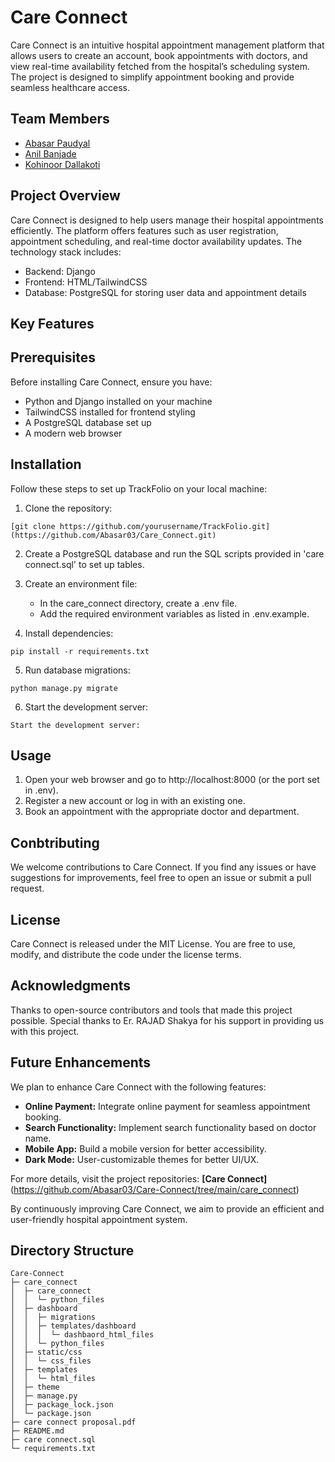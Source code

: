 # Care Connect
Care Connect is an intuitive hospital appointment management platform that allows users to create an account, book appointments with doctors, and view real-time availability fetched from the hospital’s scheduling system. The project is designed to simplify appointment booking and provide seamless healthcare access.

## Team Members
- [Abasar Paudyal](https://github.com/Abasar03)
- [Anil Banjade](https://github.com/Anil-Banjade)
- [Kohinoor Dallakoti](https://github.com/unpredictable-thing)

## Project Overview
Care Connect is designed to help users manage their hospital appointments efficiently. The platform offers features such as user registration, appointment scheduling, and real-time doctor availability updates. The technology stack includes:<br>

- Backend: Django
- Frontend: HTML/TailwindCSS
- Database: PostgreSQL for storing user data and appointment details

## Key Features

## Prerequisites
Before installing Care Connect, ensure you have:

- Python and Django installed on your machine
- TailwindCSS installed for frontend styling
- A PostgreSQL database set up
- A modern web browser

## Installation
Follow these steps to set up TrackFolio on your local machine:
1. Clone the repository:
```
[git clone https://github.com/yourusername/TrackFolio.git](https://github.com/Abasar03/Care_Connect.git)
```

2. Create a PostgreSQL database and run the SQL scripts provided in 'care connect.sql' to set up tables.

3. Create an environment file:
    - In the care_connect directory, create a .env file.
    - Add the required environment variables as listed in .env.example.  

4. Install dependencies:
```
pip install -r requirements.txt
```

5. Run database migrations:
```
python manage.py migrate
```

6. Start the development server:
```
Start the development server:
```

## Usage
1. Open your web browser and go to http://localhost:8000 (or the port set in .env).
2. Register a new account or log in with an existing one.
3. Book an appointment with the appropriate doctor and department.

## Conbtributing
We welcome contributions to Care Connect. If you find any issues or have suggestions for improvements, feel free to open an issue or submit a pull request.

## License
Care Connect is released under the MIT License. You are free to use, modify, and distribute the code under the license terms.

## Acknowledgments
Thanks to open-source contributors and tools that made this project possible.
Special thanks to Er. RAJAD Shakya for his support in providing us with this project.

## Future Enhancements
We plan to enhance Care Connect with the following features:

- **Online Payment:** Integrate online payment for seamless appointment booking.
- **Search Functionality:** Implement search functionality based on doctor name.
- **Mobile App:** Build a mobile version for better accessibility.
- **Dark Mode:** User-customizable themes for better UI/UX.

For more details, visit the project repositories:
**[Care Connect]**(https://github.com/Abasar03/Care-Connect/tree/main/care_connect)

By continuously improving Care Connect, we aim to provide an efficient and user-friendly hospital appointment system.
## Directory Structure
```
Care-Connect
├─ care_connect
│  ├─ care_connect
│  │  └─ python_files
│  ├─ dashboard
│  │  ├─ migrations
│  │  ├─ templates/dashboard
│  │  │  └─ dashbaord_html_files
│  │  └─ python_files
│  ├─ static/css
│  │  └─ css_files
│  ├─ templates
│  │  └─ html_files
│  ├─ theme
│  ├─ manage.py
│  ├─ package_lock.json
│  └─ package.json
├─ care connect proposal.pdf
├─ README.md
├─ care connect.sql
└─ requirements.txt
```
 
